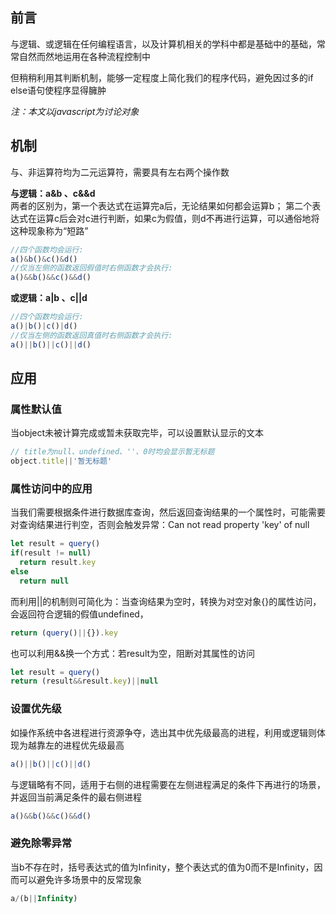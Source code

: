 ## 前言

与逻辑、或逻辑在任何编程语言，以及计算机相关的学科中都是基础中的基础，常常自然而然地运用在各种流程控制中  

但稍稍利用其判断机制，能够一定程度上简化我们的程序代码，避免因过多的if else语句使程序显得臃肿  

*注：本文以javascript为讨论对象*

## 机制

与、非运算符均为二元运算符，需要具有左右两个操作数  

**与逻辑：a&b 、c&&d**  
两者的区别为，第一个表达式在运算完a后，无论结果如何都会运算b；
第二个表达式在运算c后会对c进行判断，如果c为假值，则d不再进行运算，可以通俗地将这种现象称为“短路”

```javascript
//四个函数均会运行:
a()&b()&c()&d()
//仅当左侧的函数返回假值时右侧函数才会执行:
a()&&b()&&c()&&d()
```

**或逻辑：a|b 、c||d**

```javascript
//四个函数均会运行:
a()|b()|c()|d()
//仅当左侧的函数返回真值时右侧函数才会执行:
a()||b()||c()||d()
```

## 应用
### 属性默认值

当object未被计算完成或暂未获取完毕，可以设置默认显示的文本

```javascript
// title为null、undefined、''、0时均会显示暂无标题
object.title||'暂无标题'
```

### 属性访问中的应用

当我们需要根据条件进行数据库查询，然后返回查询结果的一个属性时，可能需要对查询结果进行判空，否则会触发异常：Can not read property 'key' of null

```javascript
let result = query()
if(result != null)
  return result.key
else
  return null
```

而利用||的机制则可简化为：当查询结果为空时，转换为对空对象{}的属性访问，会返回符合逻辑的假值undefined，

```javascript
return (query()||{}).key
```

也可以利用&&换一个方式：若result为空，阻断对其属性的访问

```javascript
let result = query()
return (result&&result.key)||null
```

### 设置优先级

如操作系统中各进程进行资源争夺，选出其中优先级最高的进程，利用或逻辑则体现为越靠左的进程优先级最高

```javascript
a()||b()||c()||d()
```

与逻辑略有不同，适用于右侧的进程需要在左侧进程满足的条件下再进行的场景，并返回当前满足条件的最右侧进程

```javascript
a()&&b()&&c()&&d()
```

### 避免除零异常

当b不存在时，括号表达式的值为Infinity，整个表达式的值为0而不是Infinity，因而可以避免许多场景中的反常现象

```javascript
a/(b||Infinity)
```
